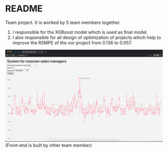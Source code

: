 # README

Team project. It is worked by 5 team members together.

1. I responsible for the XGBoost model which is used as final model.
2. I also responsible for all design of optimization of projects which help to improve the RSMPE of the our project from 0.136 to 0.057.

![](front-end.png)
(Front-end is built by other team member)
